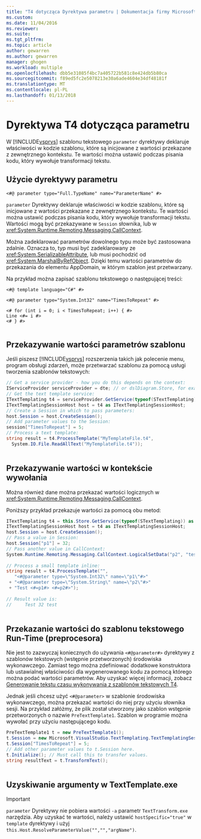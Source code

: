 ```yaml
---
title: "T4 dotycząca Dyrektywa parametru | Dokumentacja firmy Microsoft"
ms.custom: 
ms.date: 11/04/2016
ms.reviewer: 
ms.suite: 
ms.tgt_pltfrm: 
ms.topic: article
author: gewarren
ms.author: gewarren
manager: ghogen
ms.workload: multiple
ms.openlocfilehash: dbb5e31085f4bc7a405722b581c8e424db5b80ca
ms.sourcegitcommit: f89ed5fc2e5078213e30a6ade4604e34df48181f
ms.translationtype: MT
ms.contentlocale: pl-PL
ms.lasthandoff: 01/13/2018
---
```

# <a name="t4-parameter-directive"></a>Dyrektywa T4 dotycząca parametru
W [!INCLUDE[vsprvs](../code-quality/includes/vsprvs_md.md)] szablonu tekstowego `parameter` dyrektywy deklaruje właściwości w kodzie szablonu, które są inicjowane z wartości przekazane z zewnętrznego kontekstu. Te wartości można ustawić podczas pisania kodu, który wywołuje transformacji tekstu.  
  
## <a name="using-the-parameter-directive"></a>Użycie dyrektywy parametru  
  
```  
<#@ parameter type="Full.TypeName" name="ParameterName" #>  
```  
  
 `parameter` Dyrektywy deklaruje właściwości w kodzie szablonu, które są inicjowane z wartości przekazane z zewnętrznego kontekstu. Te wartości można ustawić podczas pisania kodu, który wywołuje transformacji tekstu. Wartości mogą być przekazywane w `Session` słownika, lub w <xref:System.Runtime.Remoting.Messaging.CallContext>.  
  
 Można zadeklarować parametrów dowolnego typu może być zastosowana zdalnie. Oznacza to, typ musi być zadeklarowany ze <xref:System.SerializableAttribute>, lub musi pochodzić od <xref:System.MarshalByRefObject>. Dzięki temu wartości parametrów do przekazania do elementu AppDomain, w którym szablon jest przetwarzany.  
  
 Na przykład można zapisać szablonu tekstowego o następującej treści:  
  
```  
<#@ template language="C#" #>  
  
<#@ parameter type="System.Int32" name="TimesToRepeat" #>  
  
<# for (int i = 0; i < TimesToRepeat; i++) { #>  
Line <#= i #>  
<# } #>  
  
```  
  
## <a name="passing-parameter-values-to-a-template"></a>Przekazywanie wartości parametrów szablonu  
 Jeśli piszesz [!INCLUDE[vsprvs](../code-quality/includes/vsprvs_md.md)] rozszerzenia takich jak polecenie menu, program obsługi zdarzeń, może przetwarzać szablonu za pomocą usługi tworzenia szablonów tekstowych:  
  
```csharp  
// Get a service provider - how you do this depends on the context:  
IServiceProvider serviceProvider = dte; // or dslDiagram.Store, for example   
// Get the text template service:  
ITextTemplating t4 = serviceProvider.GetService(typeof(STextTemplating)) as ITextTemplating;  
ITextTemplatingSessionHost host = t4 as ITextTemplatingSessionHost;  
// Create a Session in which to pass parameters:  
host.Session = host.CreateSession();  
// Add parameter values to the Session:  
session["TimesToRepeat"] = 5;  
// Process a text template:  
string result = t4.ProcessTemplate("MyTemplateFile.t4",  
  System.IO.File.ReadAllText("MyTemplateFile.t4"));  
  
```  
  
## <a name="passing-values-in-the-call-context"></a>Przekazywanie wartości w kontekście wywołania  
 Można również dane można przekazać wartości logicznych w <xref:System.Runtime.Remoting.Messaging.CallContext>.  
  
 Poniższy przykład przekazuje wartości za pomocą obu metod:  
  
```csharp  
ITextTemplating t4 = this.Store.GetService(typeof(STextTemplating)) as ITextTemplating;  
ITextTemplatingSessionHost host = t4 as ITextTemplatingSessionHost;  
host.Session = host.CreateSession();  
// Pass a value in Session:  
host.Session["p1"] = 32;  
// Pass another value in CallContext:  
System.Runtime.Remoting.Messaging.CallContext.LogicalSetData("p2", "test");  
  
// Process a small template inline:  
string result = t4.ProcessTemplate("",   
   "<#@parameter type=\"System.Int32\" name=\"p1\"#>"  
 + "<#@parameter type=\"System.String\" name=\"p2\"#>"  
 + "Test <#=p1#> <#=p2#>");  
  
// Result value is:  
//     Test 32 test  
  
```  
  
## <a name="passing-values-to-a-run-time-preprocessed-text-template"></a>Przekazanie wartości do szablonu tekstowego Run-Time (preprocesora)  
 Nie jest to zazwyczaj koniecznych do używania `<#@parameter#>` dyrektywy z szablonów tekstowych (wstępnie przetworzonych) środowiska wykonawczego. Zamiast tego można zdefiniować dodatkowe konstruktora lub ustawialnej właściwości dla wygenerowanego kodu za pomocą którego można podać wartości parametrów. Aby uzyskać więcej informacji, zobacz [Generowanie tekstu czasu wykonywania z szablonów tekstowych T4](../modeling/run-time-text-generation-with-t4-text-templates.md).  
  
 Jednak jeśli chcesz użyć `<#@parameter>` w szablonie środowiska wykonawczego, można przekazać wartości do niej przy użyciu słownika sesji. Na przykład załóżmy, że plik został utworzony jako szablon wstępnie przetworzonych o nazwie `PreTextTemplate1`. Szablon w programie można wywołać przy użyciu następującego kodu.  
  
```csharp  
PreTextTemplate1 t = new PreTextTemplate1();  
t.Session = new Microsoft.VisualStudio.TextTemplating.TextTemplatingSession();  
t.Session["TimesToRepeat"] = 5;  
// Add other parameter values to t.Session here.  
t.Initialize(); // Must call this to transfer values.  
string resultText = t.TransformText();  
  
```  
  
## <a name="obtaining-arguments-from-texttemplateexe"></a>Uzyskiwanie argumenty w TextTemplate.exe  
  
> [!IMPORTANT]
>  `parameter` Dyrektywy nie pobiera wartości `-a` parametr `TextTransform.exe` narzędzia. Aby uzyskać te wartości, należy ustawić `hostSpecific="true"` w `template` dyrektywy i użyj `this.Host.ResolveParameterValue("","","argName")`.